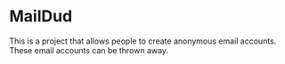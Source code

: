 # MailDud
This is a project that allows people to create anonymous email accounts. These email accounts can be thrown away.
